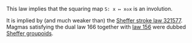 This law implies that the squaring map `S: x ↦ x◇x` is an involution.

It is implied by (and much weaker than) the [Sheffer stroke law 321577](https://teorth.github.io/equational_theories/implications/?321577).  Magmas satisfying the dual law 166 together with [law 156](https://teorth.github.io/equational_theories/implications/?156) were dubbed [Sheffer groupoids](http://arxiv.org/abs/2101.12079).
